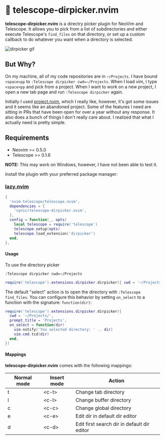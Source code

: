 # :file_folder: telescope-dirpicker.nvim

**telescope-dirpicker.nvim** is a directry picker plugin for NeoVim and Telescope.
It allows you to pick from a list of subdirectories and either execute
Telescope's `find_files` on that directory, or set up a custom callback to do
whatever you want when a directory is selected.

![dirpicker gif](https://github.com/synic/telescope-dirpicker.nvim/assets/30906/96d5b331-9c27-45e3-9073-9dfc25dd9de3)

## But Why?

On my machine, all of my code repositories are in `~/Projects`. I have bound
`<space>pp` to `:Telescope dirpicker cwd=~/Projects`. When I load vim, I type
`<space>pp` and pick from a project. When I want to work on a new project, I
open a new tab page and run `:Telescope dirpicker` again.

Initially I used [project.nvim](https://github.com/ahmedkhalf/project.nvim),
which I really like, however, it's got some issues and it seems like an
abandoned project. Some of the features I need are sitting in PRs that have
been open for over a year without any response. It also does a bunch of things
I don't really care about. I realized that what I actually need is pretty
simple.

## Requirements

- Neovim >= 0.5.0
- Telescope >= 0.1.6

**NOTE:** This may work on Windows, however, I have not been able to test it.

Install the plugin with your preferred package manager:

### [lazy.nvim](https://github.com/folke/lazy.nvim)

```lua
{
  'nvim-telescope/telescope.nvim',
  dependencies = {
    'synic/telescope-dirpicker.nvim',
  },
  config = function(_, opts)
    local telescope = require('telescope')
    telescope.setup(opts)
    telescope.load_extension('dirpicker')
  end,
},
```

#### Usage

To use the directory picker

```vim
:Telescope dirpicker cwd=~/Projects
```

```lua
require('telescope').extensions.dirpicker.dirpicker({ cwd = '~/Projects/' })
```

The default "select" action is to open the directory with `:Telescope
find_files`. You can configure this behavior by setting `on_select`
to a function with the signature: `function(dir)`:

```lua
require('telescope').extensions.dirpicker.dirpicker({
  cwd = '~/Projects/',
  prompt_title = 'Projects',
  on_select = function(dir)
    vim.notify('You selected directory: ' .. dir)
    vim.cmd.tcd(dir)
  end,
})
```

#### Mappings

**telescope-dirpicker.nvim** comes with the following mappings:

| Normal mode | Insert mode | Action                                       |
| ----------- | ----------- | -------------------------------------------- |
| t           | \<c-t\>     | Change tab directory                         |
| l           | \<c-l\>     | Change buffer directory                      |
| c           | \<c-c\>     | Change global directory                      |
| e           | \<c-e\>     | Edit dir in default dir editor               |
| d           | \<c-d\>     | Edit first search dir in default dir editor  |
